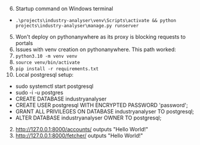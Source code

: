 6. Startup command on Windows terminal
 - `.\projects\industry-analyser\venv\Scripts\activate && python projects\industry-analyser\manage.py runserver`
5. Won't deploy on pythonanywhere as its proxy is blocking requests to portals
4. Issues with venv creation on pythonanywhere. This path worked:
  1. `python3.10 -m venv venv`
  2. `source venv/bin/activate`
  3. `pip install -r requirements.txt`
3. Local postgresql setup:
  - sudo systemctl start postgresql
  - sudo -i -u postgres
  - CREATE DATABASE industryanalyser
  - CREATE USER postgresql  WITH ENCRYPTED PASSWORD 'password';
  - GRANT ALL PRIVILEGES ON DATABASE industryanalyser TO postgresql;
  - ALTER DATABASE industryanalyser OWNER TO postgresql;
2. http://127.0.0.1:8000/accounts/ outputs "Hello World!"
1. http://127.0.0.1:8000/fetcher/ outputs "Hello World!"